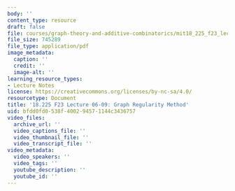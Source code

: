 ```yaml
---
body: ''
content_type: resource
draft: false
file: courses/graph-theory-and-additive-combinatorics/mit18_225_f23_lec06-09.pdf
file_size: 745289
file_type: application/pdf
image_metadata:
  caption: ''
  credit: ''
  image-alt: ''
learning_resource_types:
- Lecture Notes
license: https://creativecommons.org/licenses/by-nc-sa/4.0/
resourcetype: Document
title: '18.225 F23 Lecture 06-09: Graph Regularity Method'
uid: bfdd0fd0-538f-4002-9457-1144c3436757
video_files:
  archive_url: ''
  video_captions_file: ''
  video_thumbnail_file: ''
  video_transcript_file: ''
video_metadata:
  video_speakers: ''
  video_tags: ''
  youtube_description: ''
  youtube_id: ''
---
```

